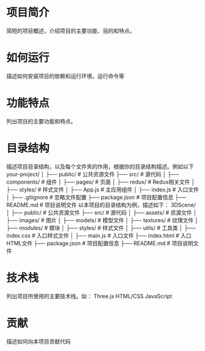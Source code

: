 # 项目简介
简短的项目概述，介绍项目的主要功能、目的和特点。

# 如何运行
描述如何安装项目的依赖和运行环境，运行命令等

# 功能特点
列出项目的主要功能和特点。

# 目录结构
描述项目目录结构，以及每个文件夹的作用，根据你的目录结构描述。例如以下
your-project/
│
├── public/                 # 公共资源文件
├── src/                    # 源代码
│   ├── components/         # 组件
│   ├── pages/              # 页面
│   ├── redux/              # Redux相关文件
│   ├── styles/             # 样式文件
│   ├── App.js              # 主应用组件
│   ├── index.js            # 入口文件
│
├── .gitignore              # 忽略文件配置
├── package.json            # 项目配置信息
├── README.md               # 项目说明文件
以本项目的目录结构为例，描述如下：
3DScene/
│
├── public/                 # 公共资源文件
├── src/                    # 源代码
│   ├── assets/             # 资源文件
│        ├── images/        # 图片
│        ├── models/        # 模型文件
│        ├── textures/      # 纹理文件
│   ├── modules/            # 模块
│   ├── styles/             # 样式文件
│   ├── utils/              # 工具类
│   ├── index.css           # 入口样式文件
│   ├── main.js             # 入口文件
├── index.html              # 入口HTML文件
├── package.json            # 项目配置信息
├── README.md               # 项目说明文件

# 技术栈
列出项目所使用的主要技术栈。如：
Three.js
HTML/CSS
JavaScript

# 贡献
描述如何向本项目贡献代码
